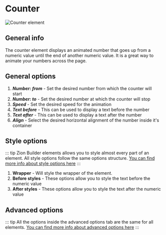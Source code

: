 # Counter

![Counter element](/assets/images/elements/counter.png)

## General info

The counter element displays an animated number that goes up from a numeric value until the end of another numeric value. It is a great way to animate your numbers across the page.

## General options

1. ***Number: from*** - Set the desired number from which the counter will start
2. ***Number: to*** - Set the desired number at which the counter will stop
3. ***Speed*** - Set  the desired speed for the animation
4. ***Text before*** - This can be used to display a text before the number
5. ***Text after*** - This can be used to display a text after the number
6. ***Align*** [<Badge type="tip" text="responsive options" />](/features/responsive-breakpoints) - Select the desired horizontal alignment of the number inside it's container

## Style options

::: tip
Zion Builder elements allows you to style almost every part of an element. All style options follow the same options structure. [You can find more info about style options here](/features/element-styles)
:::

1. **Wrapper** - Will style the wrapper of the element.
2. **Before styles** - These options allow you to style the text before the numeric value
3. **After styles** - These options allow you to style the text after the numeric value

## Advanced options

::: tip
All the options inside the advanced options tab are the same for all elements. [You can find more info about advanced options here](/features/advanced-options)
:::
